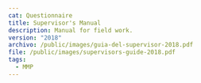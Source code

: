 ```yaml
---
cat: Questionnaire
title: Supervisor's Manual
description: Manual for field work.
version: "2018"
archivo: /public/images/guia-del-supervisor-2018.pdf
file: /public/images/supervisors-guide-2018.pdf
tags:
  - MMP
---
```

